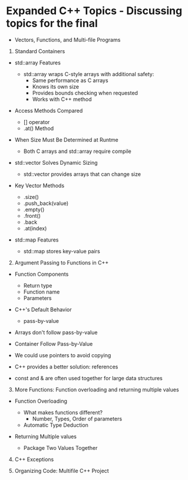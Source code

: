 # Expanded C++ Topics - Discussing topics for the final
  - Vectors, Functions, and Multi-file Programs

1. Standard Containers

* std::array Features
  - std::array wraps C-style arrays with additional safety:
    - Same performance as C arrays
    - Knows its own size
    - Provides bounds checking when requested
    - Works with C++ method
   
* Access Methods Compared
  - [] operator
  - .at() Method
 
* When Size Must Be Determined at Runtme
  -  Both C arrays and std::array require compile
 
* std::vector Solves Dynamic Sizing
  - std::vector provides arrays that can change size
 
* Key Vector Methods
  - .size()
  - .push_back(value)
  - .empty()
  - .front()
  - .back
  - .at(index)
 
* std::map Features
  - std::map stores key-value pairs

2. Argument Passing to Functions in C++

* Function Components
  - Return type
  - Function name
  - Parameters
 
* C++'s Default Behavior
  - pass-by-value
 
* Arrays don't follow pass-by-value

* Container Follow Pass-by-Value

* We could use pointers to avoid copying

* C++ provides a better solution: references

* const and & are often used together for large data structures

3. More Functions: Function overloading and returning multiple values

* Function Overloading
  - What makes functions different?
    - Number, Types, Order of parameters
  - Automatic Type Deduction

* Returning Multiple values
  - Package Two Values Together

4. C++ Exceptions

5. Organizing Code: Multifile C++ Project

